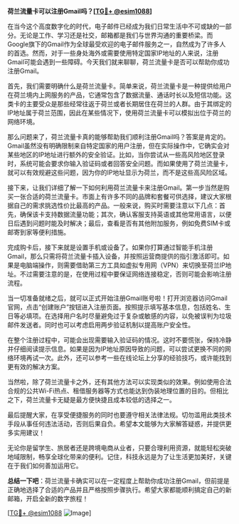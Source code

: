 **荷兰流量卡可以注册Gmail吗？[[TG💪+ @esim1088](https://t.me/s/esim1088)]**

在当今这个高度数字化的时代，电子邮件已经成为我们日常生活中不可或缺的一部分。无论是工作、学习还是社交，邮箱都是我们与世界沟通的重要桥梁。而Google旗下的Gmail作为全球最受欢迎的电子邮件服务之一，自然成为了许多人的首选。然而，对于一些身处海外或需要使用特定国家IP地址的人来说，注册Gmail可能会遇到一些障碍。今天我们就来聊聊，荷兰流量卡是否可以帮助你成功注册Gmail。

首先，我们需要明确什么是荷兰流量卡。简单来说，荷兰流量卡是一种提供给用户在荷兰境内上网服务的产品，它通常包含了数据流量、通话时长以及短信功能。这类卡的主要受众是那些经常往返于荷兰或者长期居住在荷兰的人群。由于其绑定的IP地址属于荷兰范围，因此在某些情况下，使用荷兰流量卡可以模拟出位于荷兰的网络环境。

那么问题来了，荷兰流量卡真的能够帮助我们顺利注册Gmail吗？答案是肯定的。Gmail虽然没有明确限制来自特定国家的用户注册，但在实际操作中，它确实会对某些地区的IP地址进行额外的安全验证。比如，当你尝试从一些高风险地区登录时，系统可能会要求你输入验证码或者回答安全问题。而如果使用了荷兰流量卡，就可以有效规避这些问题，因为你的IP地址显示为荷兰，而不是这些高风险区域。

接下来，让我们详细了解一下如何利用荷兰流量卡来注册Gmail。第一步当然是购买一张合适的荷兰流量卡。市面上有许多不同的品牌和套餐可供选择，建议大家根据自己的需求挑选性价比最高的产品。一般来说，购买时需要注意以下几点：首先，确保该卡支持数据流量功能；其次，确认客服支持英语或其他常用语言，以便日后遇到问题时能及时解决；最后，查看是否有其他附加服务，例如免费SIM卡或邮寄到家等便利措施。

完成购卡后，接下来就是设置手机或设备了。如果你打算通过智能手机注册Gmail，那么只需将荷兰流量卡插入设备，并按照运营商提供的指引激活即可。如果是电脑端操作，则需要借助第三方工具如虚拟专用网（VPN）来切换至荷兰IP地址。不过需要注意的是，在使用过程中要保证网络连接稳定，否则可能会影响注册流程。

当一切准备就绪之后，就可以正式开始注册Gmail账号啦！打开浏览器访问Gmail官网，点击“创建账户”按钮进入注册页面。按照提示填写基本信息，包括姓名、生日等必填项。在选择用户名时尽量避免过于复杂或敏感的内容，以免被误判为垃圾邮件发送者。同时也可以考虑启用两步验证机制以提高账户安全性。

在整个注册过程中，可能会出现需要输入验证码的情况。这时不要慌张，保持冷静并仔细阅读提示信息。如果是因为IP地址原因导致的问题，可以尝试更换不同的网络环境再试一次。此外，还可以参考一些在线论坛上分享的经验技巧，或许能找到更有效的解决方案。

当然啦，除了荷兰流量卡之外，还有其他方法可以实现类似的效果。例如使用合法合规的公共Wi-Fi热点、租借服务器等方式也能达到伪装地理位置的目的。但相比之下，荷兰流量卡无疑是最方便快捷且成本较低的选择之一。

最后提醒大家，在享受便捷服务的同时也要遵守相关法律法规。切勿滥用此类技术手段从事任何违法活动，否则后果自负。希望本文能够为大家解答疑惑，并提供更多实用建议！

无论你是留学生、旅居者还是跨境电商从业者，只要合理利用资源，就能轻松突破地域限制，畅享全球化带来的便利。记住，科技永远是为了让生活更加美好，关键在于我们如何善加运用它。

**总结一下吧**：荷兰流量卡确实可以在一定程度上帮助你成功注册Gmail，但前提是正确地选择了合适的产品并且严格按照步骤执行。希望大家都能顺利搞定自己的新邮箱，开启全新的数字旅程！

[[TG💪+ @esim1088](https://t.me/s/esim1088) ![Image](https://i.postimg.cc/4NQfJmqS/Snipaste-2025-05-13-00-14-12.png)]